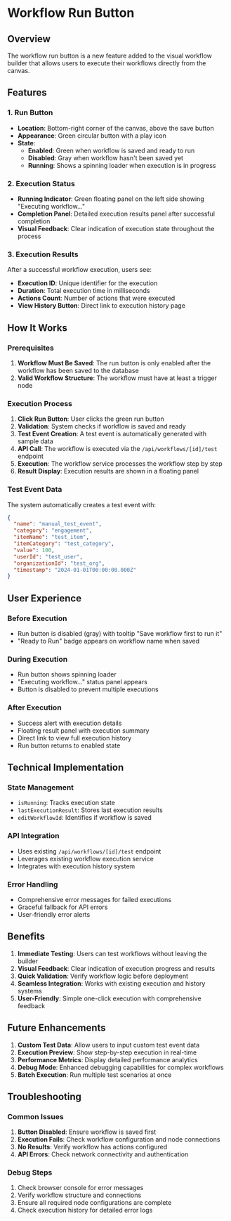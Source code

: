 # Workflow Run Button

## Overview
The workflow run button is a new feature added to the visual workflow builder that allows users to execute their workflows directly from the canvas.

## Features

### 1. Run Button
- **Location**: Bottom-right corner of the canvas, above the save button
- **Appearance**: Green circular button with a play icon
- **State**: 
  - **Enabled**: Green when workflow is saved and ready to run
  - **Disabled**: Gray when workflow hasn't been saved yet
  - **Running**: Shows a spinning loader when execution is in progress

### 2. Execution Status
- **Running Indicator**: Green floating panel on the left side showing "Executing workflow..."
- **Completion Panel**: Detailed execution results panel after successful completion
- **Visual Feedback**: Clear indication of execution state throughout the process

### 3. Execution Results
After a successful workflow execution, users see:
- **Execution ID**: Unique identifier for the execution
- **Duration**: Total execution time in milliseconds
- **Actions Count**: Number of actions that were executed
- **View History Button**: Direct link to execution history page

## How It Works

### Prerequisites
1. **Workflow Must Be Saved**: The run button is only enabled after the workflow has been saved to the database
2. **Valid Workflow Structure**: The workflow must have at least a trigger node

### Execution Process
1. **Click Run Button**: User clicks the green run button
2. **Validation**: System checks if workflow is saved and ready
3. **Test Event Creation**: A test event is automatically generated with sample data
4. **API Call**: The workflow is executed via the `/api/workflows/[id]/test` endpoint
5. **Execution**: The workflow service processes the workflow step by step
6. **Result Display**: Execution results are shown in a floating panel

### Test Event Data
The system automatically creates a test event with:
```json
{
  "name": "manual_test_event",
  "category": "engagement",
  "itemName": "test_item",
  "itemCategory": "test_category",
  "value": 100,
  "userId": "test_user",
  "organizationId": "test_org",
  "timestamp": "2024-01-01T00:00:00.000Z"
}
```

## User Experience

### Before Execution
- Run button is disabled (gray) with tooltip "Save workflow first to run it"
- "Ready to Run" badge appears on workflow name when saved

### During Execution
- Run button shows spinning loader
- "Executing workflow..." status panel appears
- Button is disabled to prevent multiple executions

### After Execution
- Success alert with execution details
- Floating result panel with execution summary
- Direct link to view full execution history
- Run button returns to enabled state

## Technical Implementation

### State Management
- `isRunning`: Tracks execution state
- `lastExecutionResult`: Stores last execution results
- `editWorkflowId`: Identifies if workflow is saved

### API Integration
- Uses existing `/api/workflows/[id]/test` endpoint
- Leverages existing workflow execution service
- Integrates with execution history system

### Error Handling
- Comprehensive error messages for failed executions
- Graceful fallback for API errors
- User-friendly error alerts

## Benefits

1. **Immediate Testing**: Users can test workflows without leaving the builder
2. **Visual Feedback**: Clear indication of execution progress and results
3. **Quick Validation**: Verify workflow logic before deployment
4. **Seamless Integration**: Works with existing execution and history systems
5. **User-Friendly**: Simple one-click execution with comprehensive feedback

## Future Enhancements

1. **Custom Test Data**: Allow users to input custom test event data
2. **Execution Preview**: Show step-by-step execution in real-time
3. **Performance Metrics**: Display detailed performance analytics
4. **Debug Mode**: Enhanced debugging capabilities for complex workflows
5. **Batch Execution**: Run multiple test scenarios at once

## Troubleshooting

### Common Issues
1. **Button Disabled**: Ensure workflow is saved first
2. **Execution Fails**: Check workflow configuration and node connections
3. **No Results**: Verify workflow has actions configured
4. **API Errors**: Check network connectivity and authentication

### Debug Steps
1. Check browser console for error messages
2. Verify workflow structure and connections
3. Ensure all required node configurations are complete
4. Check execution history for detailed error logs

